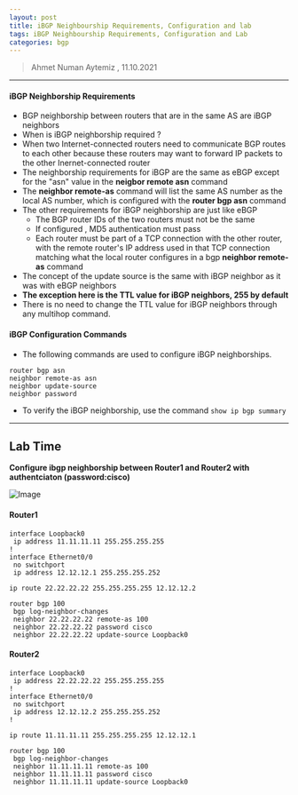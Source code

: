 ```yaml
---
layout: post
title: iBGP Neighbourship Requirements, Configuration and lab
tags: iBGP Neighbourship Requirements, Configuration and Lab
categories: bgp
---
```


> Ahmet Numan Aytemiz , 11.10.2021

---

#### iBGP Neighborship Requirements

- BGP neighborship between routers that are in the same AS are iBGP neighbors
- When is iBGP neighborship required ?
- When two Internet-connected routers need to communicate BGP routes to each other because these routers may want to forward IP packets to the other Inernet-connected router
- The neighborship requirements for iBGP are the same as eBGP except for the "asn" value in the **neigbor remote asn** command
- The **neighbor remote-as** command will list the same AS number as the local AS number, which is configured with the **router bgp asn** command
- The other requirements for iBGP neighborship are just like eBGP
  - The BGP router IDs of the two routers must not be the same
  - If configured , MD5 authentication must pass
  - Each router must be part of a TCP connection with the other router, with the remote router's IP address used in that TCP connection matching what the local router configures in a bgp **neighbor remote-as** command
- The concept of the update source is the same with iBGP neighbor as it was with eBGP neighbors
- **The exception here is the TTL value for iBGP neighbors, 255 by default**
- There is no need to change the TTL value for iBGP neighbors through any multihop command.

#### iBGP Configuration Commands

- The following commands are used to configure iBGP neighborships.

```
router bgp asn
neighbor remote-as asn
neighbor update-source
neighbor password
```

- To verify the iBGP neighborship, use the command `show ip bgp summary`

---

## Lab Time 

**Configure ibgp neighborship between Router1 and Router2 with authentciaton (password:cisco)**

![Image](/img/ibgp.PNG)

#### Router1

```
interface Loopback0
 ip address 11.11.11.11 255.255.255.255
!
interface Ethernet0/0
 no switchport
 ip address 12.12.12.1 255.255.255.252
```

```
ip route 22.22.22.22 255.255.255.255 12.12.12.2
```

```
router bgp 100
 bgp log-neighbor-changes
 neighbor 22.22.22.22 remote-as 100
 neighbor 22.22.22.22 password cisco
 neighbor 22.22.22.22 update-source Loopback0
```

#### Router2

```
interface Loopback0
 ip address 22.22.22.22 255.255.255.255
!
interface Ethernet0/0
 no switchport
 ip address 12.12.12.2 255.255.255.252
!

```

```
ip route 11.11.11.11 255.255.255.255 12.12.12.1
```

```
router bgp 100
 bgp log-neighbor-changes
 neighbor 11.11.11.11 remote-as 100
 neighbor 11.11.11.11 password cisco
 neighbor 11.11.11.11 update-source Loopback0
```

